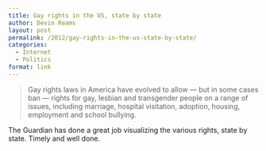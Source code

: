 ```yaml
---
title: Gay rights in the US, state by state
author: Devin Reams
layout: post
permalink: /2012/gay-rights-in-the-us-state-by-state/
categories:
  - Internet
  - Politics
format: link
---
```

> Gay rights laws in America have evolved to allow — but in some cases ban — rights for gay, lesbian and transgender people on a range of issues, including marriage, hospital visitation, adoption, housing, employment and school bullying.

The Guardian has done a great job visualizing the various rights, state by state. Timely and well done.